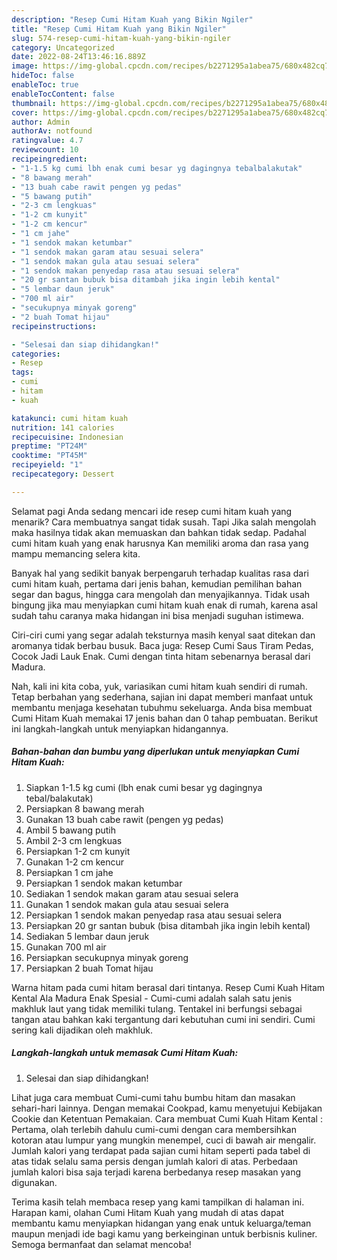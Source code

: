 ```yaml
---
description: "Resep Cumi Hitam Kuah yang Bikin Ngiler"
title: "Resep Cumi Hitam Kuah yang Bikin Ngiler"
slug: 574-resep-cumi-hitam-kuah-yang-bikin-ngiler
category: Uncategorized
date: 2022-08-24T13:46:16.889Z
image: https://img-global.cpcdn.com/recipes/b2271295a1abea75/680x482cq70/cumi-hitam-kuah-foto-resep-utama.jpg
hideToc: false
enableToc: true
enableTocContent: false
thumbnail: https://img-global.cpcdn.com/recipes/b2271295a1abea75/680x482cq70/cumi-hitam-kuah-foto-resep-utama.jpg
cover: https://img-global.cpcdn.com/recipes/b2271295a1abea75/680x482cq70/cumi-hitam-kuah-foto-resep-utama.jpg
author: Admin
authorAv: notfound
ratingvalue: 4.7
reviewcount: 10
recipeingredient:
- "1-1.5 kg cumi lbh enak cumi besar yg dagingnya tebalbalakutak"
- "8 bawang merah"
- "13 buah cabe rawit pengen yg pedas"
- "5 bawang putih"
- "2-3 cm lengkuas"
- "1-2 cm kunyit"
- "1-2 cm kencur"
- "1 cm jahe"
- "1 sendok makan ketumbar"
- "1 sendok makan garam atau sesuai selera"
- "1 sendok makan gula atau sesuai selera"
- "1 sendok makan penyedap rasa atau sesuai selera"
- "20 gr santan bubuk bisa ditambah jika ingin lebih kental"
- "5 lembar daun jeruk"
- "700 ml air"
- "secukupnya minyak goreng"
- "2 buah Tomat hijau"
recipeinstructions:

- "Selesai dan siap dihidangkan!"
categories:
- Resep
tags:
- cumi
- hitam
- kuah

katakunci: cumi hitam kuah 
nutrition: 141 calories
recipecuisine: Indonesian
preptime: "PT24M"
cooktime: "PT45M"
recipeyield: "1"
recipecategory: Dessert

---
```



Selamat pagi Anda sedang mencari ide resep cumi hitam kuah yang menarik? Cara membuatnya sangat tidak susah. Tapi Jika salah mengolah maka hasilnya tidak akan memuaskan dan bahkan tidak sedap. Padahal cumi hitam kuah yang enak harusnya Kan memiliki aroma dan rasa yang mampu memancing selera kita.


Banyak hal yang sedikit banyak berpengaruh terhadap kualitas rasa dari cumi hitam kuah, pertama dari jenis bahan, kemudian pemilihan bahan segar dan bagus, hingga cara mengolah dan menyajikannya. Tidak usah bingung jika mau menyiapkan cumi hitam kuah enak di rumah, karena asal sudah tahu caranya maka hidangan ini bisa menjadi suguhan istimewa.

Ciri-ciri cumi yang segar adalah teksturnya masih kenyal saat ditekan dan aromanya tidak berbau busuk. Baca juga: Resep Cumi Saus Tiram Pedas, Cocok Jadi Lauk Enak. Cumi dengan tinta hitam sebenarnya berasal dari Madura.


Nah, kali ini kita coba, yuk, variasikan cumi hitam kuah sendiri di rumah. Tetap berbahan yang sederhana, sajian ini dapat memberi manfaat untuk membantu menjaga kesehatan tubuhmu sekeluarga. Anda bisa membuat Cumi Hitam Kuah memakai 17 jenis bahan dan 0 tahap pembuatan. Berikut ini langkah-langkah untuk menyiapkan hidangannya.

<!--inarticleads1-->

##### Bahan-bahan dan bumbu yang diperlukan untuk menyiapkan Cumi Hitam Kuah:

1. Siapkan 1-1.5 kg cumi (lbh enak cumi besar yg dagingnya tebal/balakutak)
1. Persiapkan 8 bawang merah
1. Gunakan 13 buah cabe rawit (pengen yg pedas)
1. Ambil 5 bawang putih
1. Ambil 2-3 cm lengkuas
1. Persiapkan 1-2 cm kunyit
1. Gunakan 1-2 cm kencur
1. Persiapkan 1 cm jahe
1. Persiapkan 1 sendok makan ketumbar
1. Sediakan 1 sendok makan garam atau sesuai selera
1. Gunakan 1 sendok makan gula atau sesuai selera
1. Persiapkan 1 sendok makan penyedap rasa atau sesuai selera
1. Persiapkan 20 gr santan bubuk (bisa ditambah jika ingin lebih kental)
1. Sediakan 5 lembar daun jeruk
1. Gunakan 700 ml air
1. Persiapkan secukupnya minyak goreng
1. Persiapkan 2 buah Tomat hijau


Warna hitam pada cumi hitam berasal dari tintanya. Resep Cumi Kuah Hitam Kental Ala Madura Enak Spesial - Cumi-cumi adalah salah satu jenis makhluk laut yang tidak memiliki tulang. Tentakel ini berfungsi sebagai tangan atau bahkan kaki tergantung dari kebutuhan cumi ini sendiri. Cumi sering kali dijadikan oleh makhluk. 

<!--inarticleads2-->

##### Langkah-langkah untuk memasak Cumi Hitam Kuah:


1. Selesai dan siap dihidangkan!

Lihat juga cara membuat Cumi-cumi tahu bumbu hitam dan masakan sehari-hari lainnya. Dengan memakai Cookpad, kamu menyetujui Kebijakan Cookie dan Ketentuan Pemakaian. Cara membuat Cumi Kuah Hitam Kental : Pertama, olah terlebih dahulu cumi-cumi dengan cara membersihkan kotoran atau lumpur yang mungkin menempel, cuci di bawah air mengalir. Jumlah kalori yang terdapat pada sajian cumi hitam seperti pada tabel di atas tidak selalu sama persis dengan jumlah kalori di atas. Perbedaan jumlah kalori bisa saja terjadi karena berbedanya resep masakan yang digunakan. 

Terima kasih telah membaca resep yang kami tampilkan di halaman ini. Harapan kami, olahan Cumi Hitam Kuah yang mudah di atas dapat membantu kamu menyiapkan hidangan yang enak untuk keluarga/teman maupun menjadi ide bagi kamu yang berkeinginan untuk berbisnis kuliner. Semoga bermanfaat dan selamat mencoba!
